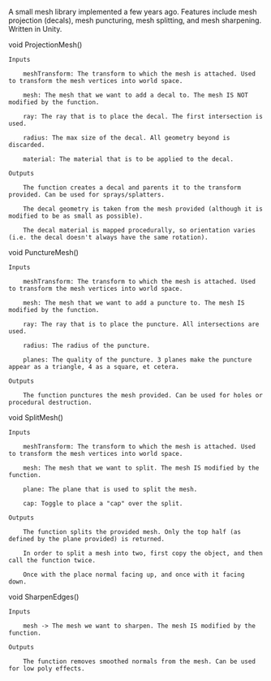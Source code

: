 A small mesh library implemented a few years ago. Features include mesh projection (decals), mesh puncturing, mesh splitting, and mesh sharpening. Written in Unity. 

void ProjectionMesh()

	Inputs
		
		meshTransform: The transform to which the mesh is attached. Used to transform the mesh vertices into world space.
		
		mesh: The mesh that we want to add a decal to. The mesh IS NOT modified by the function.
		
		ray: The ray that is to place the decal. The first intersection is used.
		
		radius: The max size of the decal. All geometry beyond is discarded.
		
		material: The material that is to be applied to the decal.
		
	Outputs
		
		The function creates a decal and parents it to the transform provided. Can be used for sprays/splatters.
		
		The decal geometry is taken from the mesh provided (although it is modified to be as small as possible).
		
		The decal material is mapped procedurally, so orientation varies (i.e. the decal doesn't always have the same rotation).

void PunctureMesh()
	
	Inputs
	
		meshTransform: The transform to which the mesh is attached. Used to transform the mesh vertices into world space.
		
		mesh: The mesh that we want to add a puncture to. The mesh IS modified by the function.
		
		ray: The ray that is to place the puncture. All intersections are used.
		
		radius: The radius of the puncture.
		
		planes: The quality of the puncture. 3 planes make the puncture appear as a triangle, 4 as a square, et cetera.
		
	Outputs
		
		The function punctures the mesh provided. Can be used for holes or procedural destruction.

void SplitMesh()
	
	Inputs
		
		meshTransform: The transform to which the mesh is attached. Used to transform the mesh vertices into world space.
		
		mesh: The mesh that we want to split. The mesh IS modified by the function.
		
		plane: The plane that is used to split the mesh.
		
		cap: Toggle to place a "cap" over the split.
		
	Outputs
		
		The function splits the provided mesh. Only the top half (as defined by the plane provided) is returned.
		
		In order to split a mesh into two, first copy the object, and then call the function twice.
		
		Once with the place normal facing up, and once with it facing down.

void SharpenEdges()
	
	Inputs
	
		mesh -> The mesh we want to sharpen. The mesh IS modified by the function.
		
	Outputs
		
		The function removes smoothed normals from the mesh. Can be used for low poly effects.
